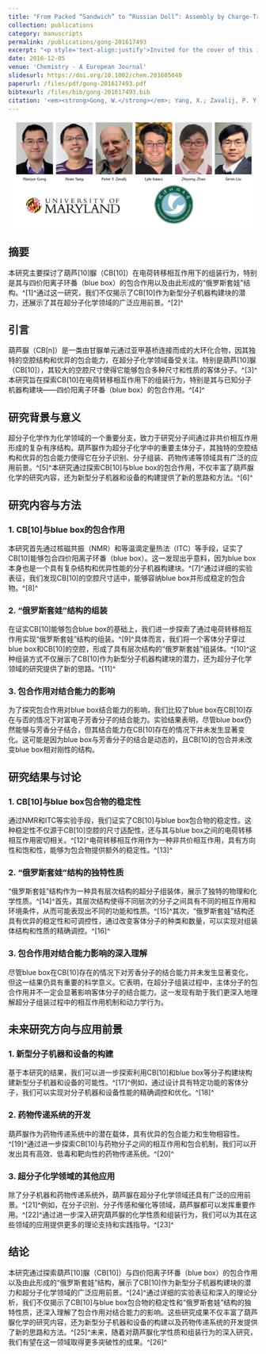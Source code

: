 ```yaml
---
title: "From Packed “Sandwich” to “Russian Doll”: Assembly by Charge-Transfer Interactions in Cucurbit[10]uril"
collection: publications
category: manuscripts
permalink: /publications/gong-201617493
excerpt: "<p style='text-align:justify'>Invited for the cover of this issue is the group of Lyle Isaacs and Simin Liu at the University of Maryland and Wuhan University of Science and Technology. The image depicts two packed “sandwiches” and one supramolecular “Russian doll” that are assembled by host–guest and charge-transfer interactions.</p><img src='/images/GA/gong-201617493.jpg' style='width: 400px; border-radius: 20px; display: block; margin: 0 auto;'>"
date: 2016-12-05
venue: 'Chemistry - A European Journal'
slidesurl: https://doi.org/10.1002/chem.201605040
paperurl: /files/pdf/gong-201617493.pdf
bibtexurl: /files/bib/gong-201617493.bib
citation: '<em><strong>Gong, W.</strong></em>; Yang, X.; Zavalij, P. Y.; Isaacs, L.; Zhao, Z.; Liu, S. From Packed &ldquo;Sandwich&rdquo; to &ldquo;Russian Doll&rdquo;: Assembly by Charge‐Transfer Interactions in Cucurbit[10]Uril. <em>Chemistry A European J</em>, <strong>2016</strong>, <em>22</em> (49), 17493&ndash;17493. https://doi.org/10.1002/chem.201605040.'
---
```



<img src='/images/GA/gong-201617493.jpg' style='border-radius: 20px; display: block; margin: 0 auto;'>



## 摘要
本研究主要探讨了葫芦[10]脲（CB[10]）在电荷转移相互作用下的组装行为，特别是其与四价阳离子环番（blue box）的包合作用以及由此形成的“俄罗斯套娃”结构。^[1]^通过这一研究，我们不仅揭示了CB[10]作为新型分子机器构建块的潜力，还展示了其在超分子化学领域的广泛应用前景。^[2]^

## 引言
葫芦脲（CB[n]）是一类由甘脲单元通过亚甲基桥连接而成的大环化合物，因其独特的空腔结构和优异的包合能力，在超分子化学领域备受关注。特别是葫芦[10]脲（CB[10]），其较大的空腔尺寸使得它能够包合多种尺寸和性质的客体分子。^[3]^本研究旨在探索CB[10]在电荷转移相互作用下的组装行为，特别是其与已知分子机器构建块——四价阳离子环番（blue box）的包合作用。^[4]^

## 研究背景与意义
超分子化学作为化学领域的一个重要分支，致力于研究分子间通过非共价相互作用形成的复杂有序结构。葫芦脲作为超分子化学中的重要主体分子，其独特的空腔结构和优异的包合能力使得它在分子识别、分子组装、药物传递等领域具有广泛的应用前景。^[5]^本研究通过探索CB[10]与blue box的包合作用，不仅丰富了葫芦脲化学的研究内容，还为新型分子机器和设备的构建提供了新的思路和方法。^[6]^

## 研究内容与方法

### 1. CB[10]与blue box的包合作用
本研究首先通过核磁共振（NMR）和等温滴定量热法（ITC）等手段，证实了CB[10]能够包合四价阳离子环番（blue box）。这一发现出乎意料，因为blue box本身也是一个具有复杂结构和优异性能的分子机器构建块。^[7]^通过详细的实验表征，我们发现CB[10]的空腔尺寸适中，能够容纳blue box并形成稳定的包合物。^[8]^

### 2. “俄罗斯套娃”结构的组装
在证实CB[10]能够包合blue box的基础上，我们进一步探索了通过电荷转移相互作用实现“俄罗斯套娃”结构的组装。^[9]^具体而言，我们将一个客体分子穿过blue box和CB[10]的空腔，形成了具有层次结构的“俄罗斯套娃”组装体。^[10]^这种组装方式不仅展示了CB[10]作为新型分子机器构建块的潜力，还为超分子化学领域的研究提供了新的思路。^[11]^

### 3. 包合作用对结合能力的影响
为了探究包合作用对blue box结合能力的影响，我们比较了blue box在CB[10]存在与否的情况下对富电子芳香分子的结合能力。实验结果表明，尽管blue box仍然能够与芳香分子结合，但其结合能力在CB[10]存在的情况下并未发生显著变化。这可能是因为blue box与芳香分子的结合是动态的，且CB[10]的包合并未改变blue box相对刚性的结构。

## 研究结果与讨论

### 1. CB[10]与blue box包合物的稳定性
通过NMR和ITC等实验手段，我们证实了CB[10]与blue box包合物的稳定性。这种稳定性不仅源于CB[10]空腔的尺寸适配性，还与其与blue box之间的电荷转移相互作用密切相关。^[12]^电荷转移相互作用作为一种非共价相互作用，具有方向性和饱和性，能够为包合物提供额外的稳定性。^[13]^

### 2. “俄罗斯套娃”结构的独特性质
“俄罗斯套娃”结构作为一种具有层次结构的超分子组装体，展示了独特的物理和化学性质。^[14]^首先，其层次结构使得不同层次的分子之间具有不同的相互作用和环境条件，从而可能表现出不同的功能和性质。^[15]^其次，“俄罗斯套娃”结构还具有优异的稳定性和可调控性，通过改变客体分子的种类和数量，可以实现对组装体结构和性质的精确调控。^[16]^

### 3. 包合作用对结合能力影响的深入理解
尽管blue box在CB[10]存在的情况下对芳香分子的结合能力并未发生显著变化，但这一结果仍具有重要的科学意义。它表明，在超分子组装过程中，主体分子的包合作用并不一定会显著影响客体分子的结合能力。这一发现有助于我们更深入地理解超分子组装过程中的相互作用机制和动力学行为。

## 未来研究方向与应用前景

### 1. 新型分子机器和设备的构建
基于本研究的结果，我们可以进一步探索利用CB[10]和blue box等分子构建块构建新型分子机器和设备的可能性。^[17]^例如，通过设计具有特定功能的客体分子，我们可以实现对分子机器和设备性能的精确调控和优化。^[18]^

### 2. 药物传递系统的开发
葫芦脲作为药物传递系统中的潜在载体，具有优异的包合能力和生物相容性。^[19]^通过进一步探索CB[10]与药物分子之间的相互作用和包合机制，我们可以开发出具有高效、低毒和靶向性的药物传递系统。^[20]^

### 3. 超分子化学领域的其他应用
除了分子机器和药物传递系统外，葫芦脲在超分子化学领域还具有广泛的应用前景。^[21]^例如，在分子识别、分子传感和催化等领域，葫芦脲都可以发挥重要作用。^[22]^通过进一步深入研究葫芦脲的化学性质和组装行为，我们可以为其在这些领域的应用提供更多的理论支持和实践指导。^[23]^

## 结论
本研究通过探索葫芦[10]脲（CB[10]）与四价阳离子环番（blue box）的包合作用以及由此形成的“俄罗斯套娃”结构，展示了CB[10]作为新型分子机器构建块的潜力和超分子化学领域的广泛应用前景。^[24]^通过详细的实验表征和深入的理论分析，我们不仅揭示了CB[10]与blue box包合物的稳定性和“俄罗斯套娃”结构的独特性质，还深入理解了包合作用对结合能力的影响。这些研究成果不仅丰富了葫芦脲化学的研究内容，还为新型分子机器和设备的构建以及药物传递系统的开发提供了新的思路和方法。^[25]^未来，随着对葫芦脲化学性质和组装行为的深入研究，我们有望在这一领域取得更多突破性的成果。^[26]^